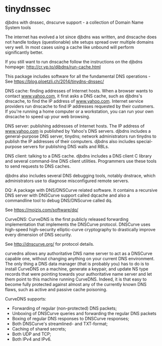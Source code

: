 # tinydnssec

djbdns with dnssec, dnscurve support - a collection of Domain Name System tools

The internet has evolved a lot since djbdns was written, and dnscache does not handle todays (questionable) site setups spread over multiple domains very well. In most cases using a cache like unbound will perform significantly better.

If you still want to run dnscache follow the instructions on the djbdns
hompage: http://cr.yp.to/djbdns/run-cache.html

This package includes software for all the fundamental DNS operations - See https://blog.ploetzli.ch/2014/tinydns-dnssec/

DNS cache: finding addresses of Internet hosts.  When a browser wants to contact www.yahoo.com, it first asks a DNS cache, such as djbdns's dnscache, to find the IP address of www.yahoo.com.  Internet service providers run dnscache to find IP addresses requested by their customers. If you're running a home computer or a workstation, you can run your own dnscache to speed up your web browsing.

DNS server: publishing addresses of Internet hosts.  The IP address of www.yahoo.com is published by Yahoo's DNS servers.  djbdns includes a general-purpose DNS server, tinydns; network administrators run tinydns to publish the IP addresses of their computers.  djbdns also includes special-purpose servers for publishing DNS walls and RBLs.

DNS client: talking to a DNS cache.  djbdns includes a DNS client C library and several command-line DNS client utilities.  Programmers use these tools to send requests to DNS caches.

djbdns also includes several DNS debugging tools, notably dnstrace, which administrators use to diagnose misconfigured remote servers.

DQ: A package with DNS/DNSCurve related software. It contains a recursive DNS server with DNSCurve support called dqcache and also a commandline tool to debug DNS/DNScurve called dq.

See https://mojzis.com/software/dq/

CurveDNS: CurveDNS is the first publicly released forwarding implementation that implements the DNSCurve protocol.  DNSCurve uses high-speed high-security elliptic-curve cryptography to drastically improve every dimension of DNS security.

See http://dnscurve.org/ for protocol details.

curvedns allows any authoritative DNS name server to act as a DNSCurve capable one, without changing anything on your current DNS environment. The only thing a DNS data manager (that is probably you) has to do is to install CurveDNS on a machine, generate a keypair, and update NS type records that were pointing towards your authoritative name server and let them point to this machine running CurveDNS. Indeed, it is that easy to become fully protected against almost any of the currently known DNS flaws, such as active and passive cache poisoning.

CurveDNS supports:
 * Forwarding of regular (non-protected) DNS packets;
 * Unboxing of DNSCurve queries and forwarding the regular DNS packets
 * Boxing of regular DNS responses to DNSCurve responses;
 * Both DNSCurve's streamlined- and TXT-format;
 * Caching of shared secrets;
 * Both UDP and TCP;
 * Both IPv4 and IPv6.
